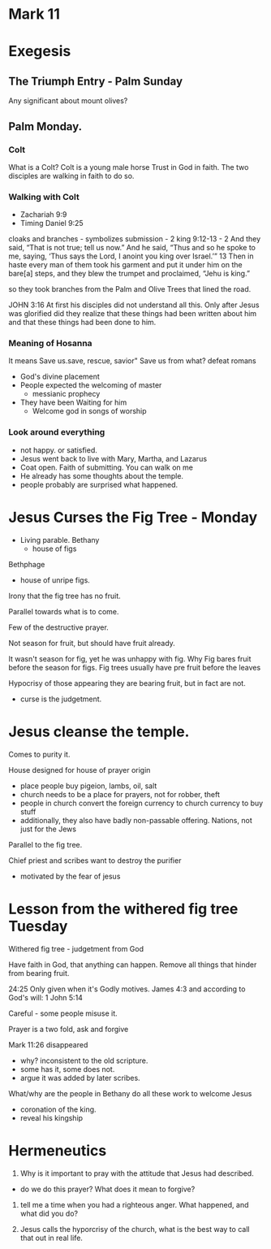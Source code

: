 Mark 11
==========================

# Exegesis
## The Triumph Entry - Palm Sunday

Any significant about mount olives?

Palm Monday.
  -

### Colt
  What is a Colt? 
    Colt is a young male horse
  Trust in God in faith.
  The two disciples are walking in faith to do so.

### Walking with Colt
  - Zachariah 9:9
  - Timing Daniel 9:25

  cloaks and branches - symbolizes submission
    - 2 king 9:12-13
    - 2 And they said, “That is not true; tell us now.” And he said, “Thus and so he spoke to me, saying, ‘Thus says the Lord, I anoint you king over Israel.’” 13 Then in haste every man of them took his garment and put it under him on the bare[a] steps, and they blew the trumpet and proclaimed, “Jehu is king.”

so they took branches from the Palm and Olive Trees that lined the road. 

JOHN 3:16
At first his disciples did not understand all this. Only after Jesus was glorified did they realize that these things had been written about him and that these things had been done to him.

### Meaning of Hosanna 
  It means Save us.save, rescue, savior"
  Save us from what? defeat romans
  - God's divine placement
  - People expected the welcoming of master 
    - messianic prophecy
  - They have been Waiting for him
     - Welcome god in songs of worship 

### Look around everything
  - not happy. or satisfied.
  - Jesus went back to live with Mary, Martha, and Lazarus
  - Coat open. Faith of submitting. You can walk on me 
  - He already has some thoughts about the temple. 
  - people probably are surprised what happened.

# Jesus Curses the Fig Tree - Monday
- Living parable.
Bethany
  - house of figs

Bethphage
  - house of unripe figs.

Irony that the fig tree has no fruit.

Parallel towards what is to come.

Few of the destructive prayer.

Not season for fruit, but should have fruit already.

It wasn't season for fig, yet he was unhappy with fig. Why
  Fig bares fruit before the season for figs.
Fig trees usually have pre fruit before the leaves 

Hypocrisy of those appearing they are bearing fruit, but in fact are not.
  - curse is the judgetment.


# Jesus cleanse the temple.

Comes to purity it.

House designed for house of prayer origin
  - place people buy pigeion, lambs, oil, salt
  - church needs to be a place for prayers, not for robber, theft
  - people in church convert the foreign currency to church currency to buy stuff
  - additionally, they also have badly non-passable offering.
  Nations, not just for the Jews 

Parallel to the fig tree.

Chief priest and scribes want to destroy the purifier
  - motivated by the fear of jesus

# Lesson from the withered fig tree Tuesday

Withered fig tree - judgetment from God

Have faith in God, that anything can happen. Remove all things that hinder from bearing fruit.

24:25
Only given when it's Godly motives. James 4:3
and according to God's will: 1 John 5:14

Careful - some people misuse it.

Prayer is a two fold, ask and forgive 

Mark 11:26 disappeared 
  - why? inconsistent to the old scripture.
  - some has it, some does not.
  - argue it was added by later scribes.


What/why are the people in Bethany do all these work to welcome Jesus
  - coronation of the king.
  - reveal his kingship

# Hermeneutics
1. Why is it important to pray with the attitude that Jesus had described.
  - do we do this prayer? What does it mean to forgive?

1. tell me a time when you had a righteous anger. What happened, and what did you do?

1. Jesus calls the hyporcrisy of the church, what is the best way to call that out in real life.
